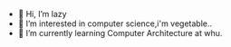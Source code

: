 - 👋 Hi, I’m lazy
- 👀 I’m interested in computer science,i'm vegetable.. 
- 🌱 I’m currently learning Computer Architecture at whu.

